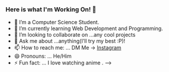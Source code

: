 ### Here is what I'm Working On! 👋


- 🔭 I’m a Computer Science Student.
- 🌱 I’m currently learning Web Development and Programming.
- 👯 I’m looking to collaborate on ...any cool projects
- 💬 Ask me about ...anything(I'll try my best :P)!
- 📫 How to reach me: ... DM Me -> [Instagram](https://www.instagram.com/gupta.raghav.01/)
- 😄 Pronouns: ... He/Him
- ⚡ Fun fact: ... I love watching anime .
-->
